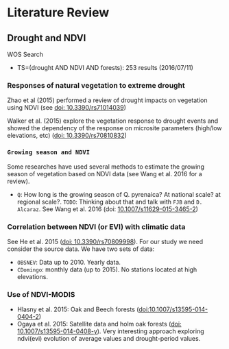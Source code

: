 # Literature Review 

## Drought and NDVI 

WOS Search
* TS=(drought AND NDVI AND forests): 253 results (2016/07/11)

### Responses of natural vegetation to extreme drought 
Zhao et al (2015) performed a review of drought impacts on vegetation using NDVI (see [doi: 10.3390/rs71014039](http://dx.doi.org/10.3390/rs71014039)) 

Walker et al. (2015) explore the vegetation response to drought events and showed the dependency of the response on microsite parameters (high/low elevations, etc) ([doi: 10.3390/rs70810832](http://dx.doi.org/10.3390/rs70810832))

### `Growing season and NDVI`
Some researches have used several methods to estimate the growing season of vegetation based on NDVI data (see Wang et al. 2016 for a review). 

* `Q`: How long is the growing season of Q. pyrenaica? At national scale? at regional scale?. `TODO`: Thinking about that and talk with `FJB` and `D. Alcaraz`. See Wang et al. 2016 (doi: [10.1007/s11629-015-3465-2](doi.org/10.1007/s11629-015-3465-2))

### Correlation between NDVI (or EVI) with climatic data
See He et al. 2015 ([doi: 10.3390/rs70809998](http://dx.doi.org/10.3390/rs70809998)). For our study we need consider the source data. We have two sets of data: 
* `OBSNEV`: Data up to 2010. Yearly data. 
* `CDomingo`: monthly data (up to 2015). No stations located at high elevations. 

### Use of NDVI-MODIS 
* Hlasny et al. 2015: Oak and Beech forests ([doi:10.1007/s13595-014-0404-2](http://dx.doi.org/10.1007/s13595-014-0404-2))
* Ogaya et al. 2015: Satellite data and holm oak forests ([doi: 10.1007/s13595-014-0408-y](http://dx.doi.org/10.1007/s13595-014-0408-y)). Very interesting approach exploring ndvi(evi) evolution of average values and drought-period values. 
